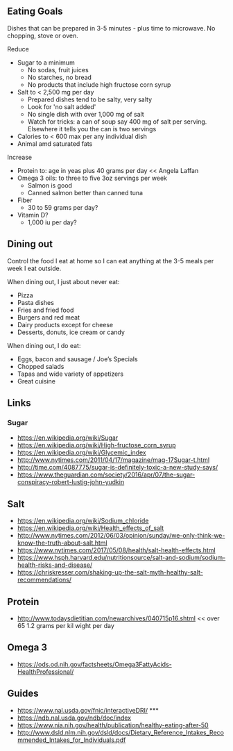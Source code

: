 ## Eating Goals

Dishes that can be prepared in 3-5 minutes - plus time to microwave. No chopping, stove or oven.


Reduce
* Sugar to a minimum
	* No sodas, fruit juices
	* No starches, no bread
	* No products that include high fructose corn syrup
* Salt to < 2,500 mg per day
	* Prepared dishes tend to be salty, very salty
	* Look for 'no salt added'
	* No single dish with over 1,000 mg of salt
	* Watch for tricks: a can of soup say 400 mg of salt per serving. Elsewhere it tells you the can is two servings
* Calories to < 600 max per any individual dish
* Animal amd saturated fats

Increase
* Protein to: age in yeas plus 40 grams per day << Angela Laffan
* Omega 3 oils: to three to five 3oz servings per week
	* Salmon is good
	* Canned salmon better than canned tuna
* Fiber
	* 30 to 59 grams per day?
* Vitamin D?
	* 1,000 iu per day?

## Dining out

Control the food I eat at home so I can eat anything at the 3-5 meals per week I eat outside.

When dining out, I just about never eat:
* Pizza
* Pasta dishes
* Fries and fried food
* Burgers and red meat
* Dairy products except for cheese
* Desserts, donuts, ice cream or candy

When dining out, I do eat:
* Eggs, bacon and sausage / Joe’s Specials
* Chopped salads
* Tapas and wide variety of appetizers
* Great cuisine


## Links

### Sugar

* https://en.wikipedia.org/wiki/Sugar
* https://en.wikipedia.org/wiki/High-fructose_corn_syrup
* https://en.wikipedia.org/wiki/Glycemic_index
* http://www.nytimes.com/2011/04/17/magazine/mag-17Sugar-t.html
* http://time.com/4087775/sugar-is-definitely-toxic-a-new-study-says/
* https://www.theguardian.com/society/2016/apr/07/the-sugar-conspiracy-robert-lustig-john-yudkin


## Salt

* https://en.wikipedia.org/wiki/Sodium_chloride
* https://en.wikipedia.org/wiki/Health_effects_of_salt
* http://www.nytimes.com/2012/06/03/opinion/sunday/we-only-think-we-know-the-truth-about-salt.html
* https://www.nytimes.com/2017/05/08/health/salt-health-effects.html
* https://www.hsph.harvard.edu/nutritionsource/salt-and-sodium/sodium-health-risks-and-disease/
* https://chriskresser.com/shaking-up-the-salt-myth-healthy-salt-recommendations/


## Protein

* http://www.todaysdietitian.com/newarchives/040715p16.shtml << over 65 1.2 grams per kil wight per day

## Omega 3
* https://ods.od.nih.gov/factsheets/Omega3FattyAcids-HealthProfessional/

## Guides

* https://www.nal.usda.gov/fnic/interactiveDRI/ ***
* https://ndb.nal.usda.gov/ndb/doc/index
* https://www.nia.nih.gov/health/publication/healthy-eating-after-50
* http://www.dsld.nlm.nih.gov/dsld/docs/Dietary_Reference_Intakes_Recommended_Intakes_for_Individuals.pdf


